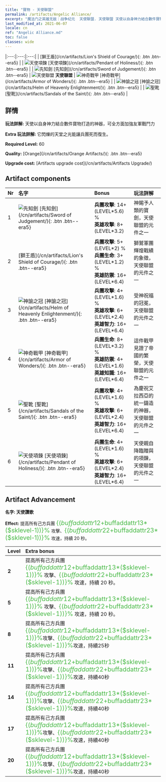 ```yaml
---
title: "寶物 - 天使聯盟"
permalink: /artifacts/Angelic Alliance/
excerpt: "魔法门之英雄无敌：战争纪元  天使聯盟. 天使聯盟 天使以自身神力結合數件寶物打造的神器，可全方面加強友軍戰鬥力"
last_modified_at: 2021-06-07
locale: cn
ref: "Angelic Alliance.md"
toc: false
classes: wide
---
```


  |:---:|:---:|:---:| 
  |  [獅王盾](/cn/artifacts/Lion's Shield of Courage/){: .btn .btn--era5} |   | ![天使項鍊](/images/t/artifact_40416.png) [天使項鍊](/cn/artifacts/Pendant of Holiness/){: .btn .btn--era5} | 
  | ![先知劍](/images/t/artifact_40411.png) [先知劍](/cn/artifacts/Sword of Judgement/){: .btn .btn--era5} | ![天使聯盟](/images/t/icon_artifact_41.png) **天使聯盟** | ![神奇戰甲](/images/t/artifact_40414.png) [神奇戰甲](/cn/artifacts/Armor of Wonders/){: .btn .btn--era5} | 
  | ![神諭之冠](/images/t/artifact_40413.png) [神諭之冠](/cn/artifacts/Helm of Heavenly Enlightenment/){: .btn .btn--era5} |   | ![聖靴](/images/t/artifact_40415.png) [聖靴](/cn/artifacts/Sandals of the Saint/){: .btn .btn--era5} | 


## 詳情

 **玩法詳解:** 天使以自身神力結合數件寶物打造的神器，可全方面加強友軍戰鬥力

 **Extra 玩法詳解:** 它閃爍的天堂之光能讓兵團死而復生。

 **Required Level:** 60

 **Quality:** [Orange](/cn/artifacts/Orange Artifacts/){: .btn .btn--era5}

 **Upgrade cost:** [Artifacts upgrade cost](/cn/artifacts/Artifacts Upgrade/)



## Artifact components

  | Nr |    名字    |   Bonus | 玩法詳解 | 
  |:---|:-----------|:--------|:------------| 
  | 1 | ![先知劍](/images/t/artifact_40411.png) [先知劍](/cn/artifacts/Sword of Judgement/){: .btn .btn--era5} | **兵團攻擊**: 14+(LEVEL\*5.6) %<br/>**英雄攻擊**: 8+(LEVEL\*3.2) | 神賜予人類的寶劍，天使聯盟的元件之一 | 
  | 2 | [獅王盾](/cn/artifacts/Lion's Shield of Courage/){: .btn .btn--era5} | **兵團攻擊**: 5+(LEVEL\*2) %<br/>**兵團生命**: 3+(LEVEL\*1.2) %<br/>**英雄防禦**: 16+(LEVEL\*6.4) | 獅鷲軍團輝煌戰績的象徵，天使聯盟的元件之一 | 
  | 3 | ![神諭之冠](/images/t/artifact_40413.png) [神諭之冠](/cn/artifacts/Helm of Heavenly Enlightenment/){: .btn .btn--era5} | **兵團攻擊**: 4+(LEVEL\*1.6) %<br/>**英雄攻擊**: 6+(LEVEL\*2.4)<br/>**英雄智力**: 16+(LEVEL\*6.4) | 受神祝福的冠冕，天使聯盟的元件之一 | 
  | 4 | ![神奇戰甲](/images/t/artifact_40414.png) [神奇戰甲](/cn/artifacts/Armor of Wonders/){: .btn .btn--era5} | **兵團生命**: 8+(LEVEL\*3.2) %<br/>**英雄防禦**: 4+(LEVEL\*1.6)<br/>**英雄知識**: 16+(LEVEL\*6.4) | 這件戰甲見證了帝國的繁榮，天使聯盟的元件之一 | 
  | 5 | ![聖靴](/images/t/artifact_40415.png) [聖靴](/cn/artifacts/Sandals of the Saint/){: .btn .btn--era5} | **兵團攻擊**: 4+(LEVEL\*1.6) %<br/>**英雄攻擊**: 6+(LEVEL\*2.4)<br/>**英雄智力**: 16+(LEVEL\*6.4) | 為慶祝艾拉西亞的統一鑄造的神器，天使聯盟的元件之一 | 
  | 6 | ![天使項鍊](/images/t/artifact_40416.png) [天使項鍊](/cn/artifacts/Pendant of Holiness/){: .btn .btn--era5} | **兵團生命**: 4+(LEVEL\*1.6) %<br/>**英雄攻擊**: 6+(LEVEL\*2.4)<br/>**英雄智力**: 16+(LEVEL\*6.4) | 天使親自降臨贈與的項鍊，天使聯盟的元件之一 | 


## Artifact Advancement

 **名字: 天使讚歌**

 **Effect:** 提高所有己方兵團 <span style="color: #48b946;font-size:20px">{($buffaddattr12+$buffaddattr13*($sklevel-1))}%</span> 攻擊、<span style="color: #48b946;font-size:20px">{($buffaddattr22+$buffaddattr23*($sklevel-1))}%</span> 攻速，持續 20 秒。

  |  Level  |    Extra bonus  | 
  |:--------|:----------------| 
  | **2** | 提高所有己方兵團 <span style="color: #48b946;font-size:20px">{($buffaddattr12+$buffaddattr13*($sklevel-1))}%</span> 攻擊、<span style="color: #48b946;font-size:20px">{($buffaddattr22+$buffaddattr23*($sklevel-1))}%</span> 攻速，持續 20 秒。 | 
  | **5** | 提高所有己方兵團 <span style="color: #48b946;font-size:20px">{($buffaddattr12+$buffaddattr13*($sklevel-1))}%</span> 攻擊、<span style="color: #48b946;font-size:20px">{($buffaddattr22+$buffaddattr23*($sklevel-1))}%</span> 攻速，持續 20 秒。 | 
  | **8** | 提高所有己方兵團<span style="color: #48b946;font-size:20px">{($buffaddattr12+$buffaddattr13*($sklevel-1))}%</span>攻擊、<span style="color: #48b946;font-size:20px">{($buffaddattr22+$buffaddattr23*($sklevel-1))}%</span>攻速，持續25秒 | 
  | **11** | 提高所有己方兵團<span style="color: #48b946;font-size:20px">{($buffaddattr12+$buffaddattr13*($sklevel-1))}%</span>攻擊、<span style="color: #48b946;font-size:20px">{($buffaddattr22+$buffaddattr23*($sklevel-1))}%</span>攻速，持續40秒 | 
  | **14** | 提高所有己方兵團<span style="color: #48b946;font-size:20px">{($buffaddattr12+$buffaddattr13*($sklevel-1))}%</span>攻擊、<span style="color: #48b946;font-size:20px">{($buffaddattr22+$buffaddattr23*($sklevel-1))}%</span>攻速，持續40秒 | 
  | **17** | 提高所有己方兵團<span style="color: #48b946;font-size:20px">{($buffaddattr12+$buffaddattr13*($sklevel-1))}%</span>攻擊、<span style="color: #48b946;font-size:20px">{($buffaddattr22+$buffaddattr23*($sklevel-1))}%</span>攻速，持續40秒 | 
  | **20** | 提高所有己方兵團<span style="color: #48b946;font-size:20px">{($buffaddattr12+$buffaddattr13*($sklevel-1))}%</span>攻擊、<span style="color: #48b946;font-size:20px">{($buffaddattr22+$buffaddattr23*($sklevel-1))}%</span>攻速，持續40秒 | 
